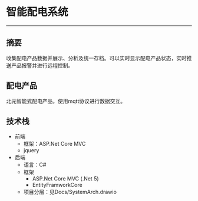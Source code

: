 # 智能配电系统
---
## 摘要
收集配电产品数据并展示、分析及统一存档。可以实时显示配电产品状态，实时推送产品报警并进行远程控制。
## 配电产品
北元智能式配电产品，使用mqtt协议进行数据交互。
## 技术栈
* 前端
    * 框架：ASP.Net Core MVC
    * jquery
* 后端
    * 语言：C#
    * 框架
        * ASP.Net Core MVC (.Net 5)
        * EntityFramworkCore
    * 项目分层：见Docs/SystemArch.drawio